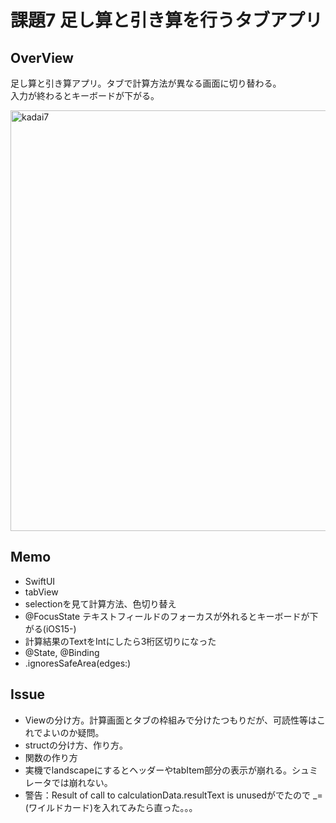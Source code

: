 # 課題7 足し算と引き算を行うタブアプリ

## OverView<br>
<p>足し算と引き算アプリ。タブで計算方法が異なる画面に切り替わる。<br>
入力が終わるとキーボードが下がる。</p>

<img width="673" alt="kadai7" src="https://user-images.githubusercontent.com/120438170/222597796-405aa92a-c229-43dc-8e0d-e7fe8b67d6fe.png">


## Memo<br>

<ul>
  <li>SwiftUI</li>
  <li>tabView</li>
  <li>selectionを見て計算方法、色切り替え</li>
  <li>@FocusState テキストフィールドのフォーカスが外れるとキーボードが下がる(iOS15-) </li>
  <li>計算結果のTextをIntにしたら3桁区切りになった</li>
  <li>@State, @Binding</li>
  <li>.ignoresSafeArea(edges:)</li>
 
 </ul>

## Issue<br>

<ul>
  <li>Viewの分け方。計算画面とタブの枠組みで分けたつもりだが、可読性等はこれでよいのか疑問。</li>
  <li>structの分け方、作り方。</li>
  <li>関数の作り方</li>
  <li>実機でlandscapeにするとヘッダーやtabItem部分の表示が崩れる。シュミレータでは崩れない。</li>
  <li>警告：Result of call to calculationData.resultText is unusedがでたので _=(ワイルドカード)を入れてみたら直った。。。</li>
</ul>

